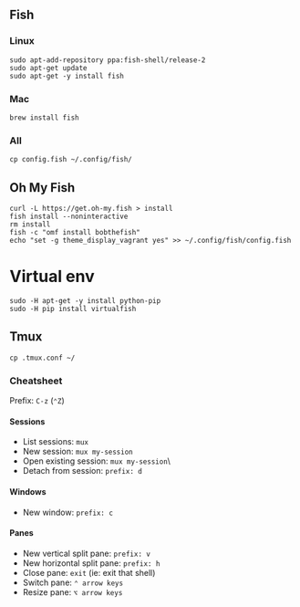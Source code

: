 ## Fish

### Linux

```
sudo apt-add-repository ppa:fish-shell/release-2
sudo apt-get update  
sudo apt-get -y install fish
```

### Mac
`brew install fish`

### All
`cp config.fish ~/.config/fish/`


## Oh My Fish

```
curl -L https://get.oh-my.fish > install
fish install --noninteractive
rm install
fish -c "omf install bobthefish"
echo "set -g theme_display_vagrant yes" >> ~/.config/fish/config.fish
```

# Virtual env
```
sudo -H apt-get -y install python-pip
sudo -H pip install virtualfish 
```

## Tmux
`cp .tmux.conf ~/`

### Cheatsheet
Prefix: `C-z` (`⌃Z`)

#### Sessions
- List sessions: `mux`
- New session: `mux my-session`
- Open existing session: `mux my-session`\
- Detach from session: `prefix: d`

#### Windows
- New window: `prefix: c`

#### Panes
- New vertical split pane: `prefix: v`
- New horizontal split pane: `prefix: h`
- Close pane: `exit` (ie: exit that shell)
- Switch pane: `⌃ arrow keys`
- Resize pane: `⌥ arrow keys`
